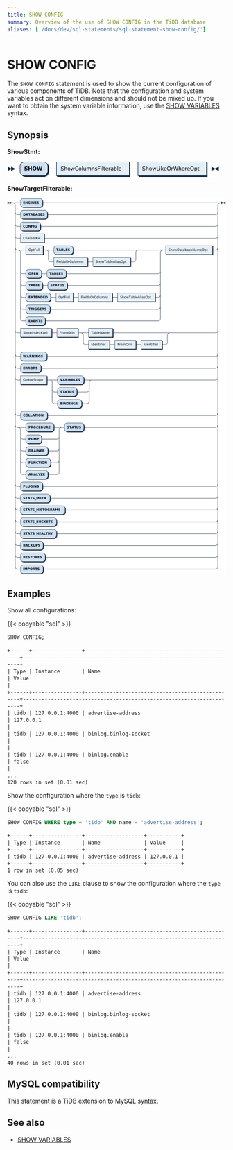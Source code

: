 ```yaml
---
title: SHOW CONFIG
summary: Overview of the use of SHOW CONFIG in the TiDB database
aliases: ['/docs/dev/sql-statements/sql-statement-show-config/']
---
```


# SHOW CONFIG

The `SHOW CONFIG` statement is used to show the current configuration of various components of TiDB. Note that the configuration and system variables act on different dimensions and should not be mixed up. If you want to obtain the system variable information, use the [SHOW VARIABLES](/sql-statements/sql-statement-show-variables.md) syntax.

## Synopsis

**ShowStmt:**

![ShowStmt](/media/sqlgram/ShowStmt.png)

**ShowTargetFilterable:**

![ShowTargetFilterable](/media/sqlgram/ShowTargetFilterable.png)

## Examples

Show all configurations:

{{< copyable "sql" >}}

```sql
SHOW CONFIG;
```

```
+------+----------------+-------------------------------------------------+---------------------------------------------------------------------+
| Type | Instance       | Name                                            | Value                                                               |
+------+----------------+-------------------------------------------------+---------------------------------------------------------------------+
| tidb | 127.0.0.1:4000 | advertise-address                               | 127.0.0.1                                                           |
| tidb | 127.0.0.1:4000 | binlog.binlog-socket                            |                                                                     |
| tidb | 127.0.0.1:4000 | binlog.enable                                   | false                                                               |
...
120 rows in set (0.01 sec)
```

Show the configuration where the `type` is `tidb`:

{{< copyable "sql" >}}

```sql
SHOW CONFIG WHERE type = 'tidb' AND name = 'advertise-address';
```

```
+------+----------------+-------------------+-----------+
| Type | Instance       | Name              | Value     |
+------+----------------+-------------------+-----------+
| tidb | 127.0.0.1:4000 | advertise-address | 127.0.0.1 |
+------+----------------+-------------------+-----------+
1 row in set (0.05 sec)
```

You can also use the `LIKE` clause to show the configuration where the `type` is `tidb`:

{{< copyable "sql" >}}

```sql
SHOW CONFIG LIKE 'tidb';
```

```
+------+----------------+-------------------------------------------------+---------------------------------------------------------------------+
| Type | Instance       | Name                                            | Value                                                               |
+------+----------------+-------------------------------------------------+---------------------------------------------------------------------+
| tidb | 127.0.0.1:4000 | advertise-address                               | 127.0.0.1                                                           |
| tidb | 127.0.0.1:4000 | binlog.binlog-socket                            |                                                                     |
| tidb | 127.0.0.1:4000 | binlog.enable                                   | false                                                               |
...
40 rows in set (0.01 sec)
```

## MySQL compatibility

This statement is a TiDB extension to MySQL syntax.

## See also

* [SHOW VARIABLES](/sql-statements/sql-statement-show-variables.md)
